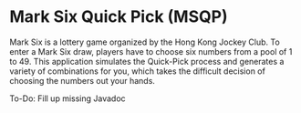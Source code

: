 # Mark Six Quick Pick (MSQP)

Mark Six is a lottery game organized by the Hong Kong Jockey Club. To enter a Mark Six draw, players have to choose six numbers from a pool of 1 to 49. 
This application simulates the Quick-Pick process and generates a variety of combinations for you, which takes the difficult decision of choosing the numbers out your hands.

To-Do: Fill up missing Javadoc
